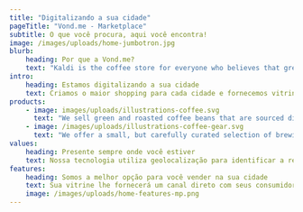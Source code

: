 ```yaml
---
title: "Digitalizando a sua cidade"
pageTitle: "Vond.me - Marketplace"
subtitle: O que você procura, aqui você encontra!
image: /images/uploads/home-jumbotron.jpg
blurb:
    heading: Por que a Vond.me?
    text: "Kaldi is the coffee store for everyone who believes that great coffee shouldn't just taste good, it should do good too. We source all of our beans directly from small scale sustainable farmers and make sure part of the profits are reinvested in their communities."
intro:
    heading: Estamos digitalizando a sua cidade
    text: Criamos o maior shopping para cada cidade e fornecemos vitrines digitais para que sua empresa possa atingir com mais facilidade seus clientes locais.
products:
    - image: images/uploads/illustrations-coffee.svg
      text: "We sell green and roasted coffee beans that are sourced directly from independent farmers and farm cooperatives. We’re proud to offer a variety of coffee beans grown with great care for the environment and local communities. Check our post or contact us directly for current availability."
    - image: /images/uploads/illustrations-coffee-gear.svg
      text: "We offer a small, but carefully curated selection of brewing gear and tools for every taste and experience level. No matter if you roast your own beans or just bought your first french press, you’ll find a gadget to fall in love with in our shop."
values:
    heading: Presente sempre onde você estiver
    text: Nossa tecnologia utiliza geolocalização para identificar a região/cidade dos nossos usuários. Baseado em seus interesses e buscas nós enviamos para ele as empresas dentro da região que trabalham com os produtos de interesse deles.
features:
    heading: Somos a melhor opção para você vender na sua cidade
    text: Sua vitrine lhe fornecerá um canal direto com seus consumidores de maneira eficiente. Seu cliente muitas vezes tem dificuldade de chegar até você por falta de uma ferramenta de busca regional, com a Vond.me, ele chegará a seus produtos com maior facilidade.
    image: /images/uploads/home-features-mp.png
---
```



